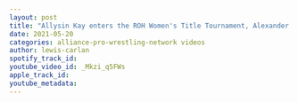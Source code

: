 ```yaml
---
layout: post
title: "Allysin Kay enters the ROH Women's Title Tournament, Alexander Wolfe is released from the WWE"
date: 2021-05-20
categories: alliance-pro-wrestling-network videos
author: lewis-carlan
spotify_track_id: 
youtube_video_id: _Mkzi_q5FWs
apple_track_id: 
youtube_metadata: 
---
```


